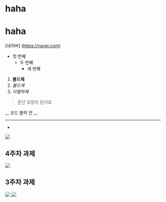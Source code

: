 # haha
# haha
[네이버] (https://naver.com)

- 첫 번째
	-  두 번째
		-   세 번째
	
1. **볼드체**
2. _볼드체_
3. *이텔릭체*

>문단 모양이 된거죠
>

,,,
코드 블럭 안
,,,
***
*
<img width="" height="" src="./png/과제 png"></img>

## 4주차 과제
<img width="" height="" src="./PNG/4주차 과제 PNG"></img>


## 3주차 과제

<img width="" height="" src="./pic/3주차_메인.png"> </img>
<img width="" height="" src="./pic/3주차 전화걸기.png"> </img>
